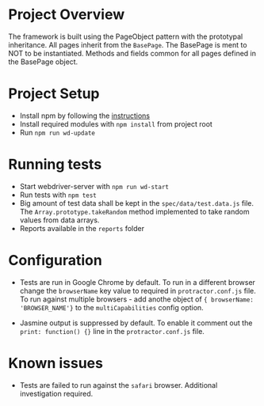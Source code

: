 # Project Overview
The framework is built using the PageObject pattern with the prototypal inheritance.
All pages inherit from the `BasePage`. The BasePage is ment to
NOT to be instantiated. Methods and fields common for all pages defined in the 
BasePage object. 

# Project Setup

* Install npm by following the [instructions](https://docs.npmjs.com/getting-started/installing-node) 
* Install required modules with `npm install` from project root
* Run `npm run wd-update`

# Running tests
* Start webdriver-server with `npm run wd-start`
* Run tests with `npm test`
* Big amount of test data shall be kept in the `spec/data/test.data.js` file.
The `Array.prototype.takeRandom` method implemented to take random values from data arrays.
* Reports available in the `reports` folder

# Configuration

* Tests are run in Google Chrome by default. To run in a different browser 
change the `browserName` key value to required in `protractor.conf.js` file. To 
run against multiple browsers - add anothe object of `{ browserName: 'BROWSER_NAME'}`
to the `multiCapabilities` config option.

* Jasmine output is suppressed by default. To enable it comment out the
`print: function() {}` line in the `protractor.conf.js` file.


# Known issues

* Tests are failed to run against the `safari` browser. 
Additional investigation required.